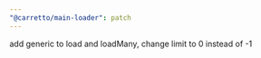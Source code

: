 ```yaml
---
"@carretto/main-loader": patch
---
```


add generic to load and loadMany, change limit to 0 instead of -1
